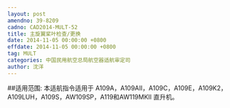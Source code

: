 ```yaml
---
layout: post
amendno: 39-8209
cadno: CAD2014-MULT-52
title: 主旋翼桨叶检查/更换
date: 2014-11-05 00:00:00 +0800
effdate: 2014-11-05 00:00:00 +0800
tag: MULT
categories: 中国民用航空总局航空器适航审定司
author: 沈洋
---
```


##适用范围:
本适航指令适用于 A109A，A109AII，A109C，A109E，A109K2， A109LUH，A109S，AW109SP，A119和AW119MKII 直升机。

